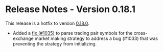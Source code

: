 # Release Notes - Version 0.18.1

This release is a hotfix to version [0.18.0](/release-notes/0.18.0).

* Added a [fix (#1035)](https://github.com/hummingbot/hummingbot/pull/1035) to parse trading pair symbols for the cross-exchange market making strategy to address a bug (#1033) that was preventing the strategy from initializing.